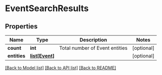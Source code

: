 # EventSearchResults

## Properties
Name | Type | Description | Notes
------------ | ------------- | ------------- | -------------
**count** | **int** | Total number of Event entities | [optional] 
**entities** | [**list[Event]**](Event.md) |  | [optional] 

[[Back to Model list]](../README.md#documentation-for-models) [[Back to API list]](../README.md#documentation-for-api-endpoints) [[Back to README]](../README.md)

